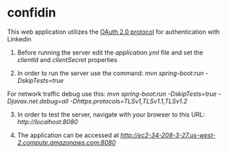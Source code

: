 # confidin

This web application utilizes the [OAuth 2.0 protocol](https://oauth.net/2/ "OAuth 2.0 protocol") for authentication with Linkedin 

1. Before running the server edit the *application.yml* file and set the *clientId* and *clientSecret* properties

2. In order to run the server use the command:
*mvn spring-boot:run -DskipTests=true*

For network traffic debug use this:
*mvn spring-boot:run -DskipTests=true -Djavax.net.debug=all -Dhttps.protocols=TLSv1,TLSv1.1,TLSv1.2*

3. In order to test the server, navigate with your browser to this URL: *http://localhost:8080*

4. The application can be accessed at *http://ec2-34-208-3-27.us-west-2.compute.amazonaws.com:8080*

